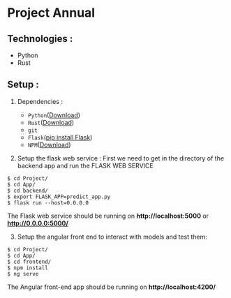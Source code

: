 # Project Annual

## Technologies :

- Python
- Rust

## Setup :

1. Dependencies :

   - `Python`([Download](https://www.python.org/downloads/release/python-368/))
   - `Rust`([Download](https://www.rust-lang.org/tools/install))
   - `git`
   - `Flask`([pip install Flask](https://flask.palletsprojects.com/en/1.1.x/))
   - `NPM`([Download](https://www.npmjs.com/))

2. Setup the flask web service :
   First we need to get in the directory of the backend app and run the FLASK WEB SERVICE

```console
$ cd Project/
$ cd App/
$ cd backend/
$ export FLASK_APP=predict_app.py
$ flask run --host=0.0.0.0
```

The Flask web service should be running on **http://localhost:5000** or **http://0.0.0.0:5000/**

3. Setup the angular front end to interact with models and test them:

```console
$ cd Project/
$ cd App/
$ cd frontend/
$ npm install
$ ng serve
```

The Angular front-end app should be running on **http://localhost:4200/**
